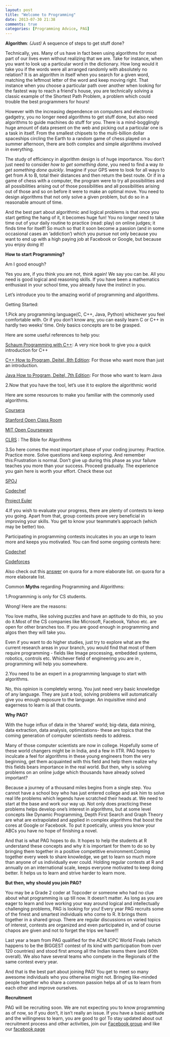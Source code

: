 ```yaml
---
layout: post
title: "Welcome to Programming"
date: 2013-07-30 21:38
comments: true
categories: [Programming Advice, PAG]
---
```


**Algorithm**: *(Just)* A sequence of steps to get stuff done?

Technically, yes. Many of us have in fact been using algorithms for most part of our lives even without realizing that we are. Take for instance, when you want to look up a particular word in the dictionary. How long would it take you if the words were all arranged randomly with absolutely no relation? It is an algorithm in itself when you search for a given word, matching the leftmost letter of the word and keep moving right. That instance when you choose a particular path over another when looking for the fastest way to reach a friend's house, you are technically solving a classic example of the Shortest Path Problem, a problem which could trouble the best programmers for hours!

However with the increasing dependence on computers and electronic gadgetry, you no longer need algorithms to get stuff done, but also need algorithms to guide machines do stuff for you. There is a mind-bogglingly huge amount of data present on the web and picking out a particular one is a task in itself. From the smallest chipsets to the multi-billion dollar spaceships circling the Earth to a random game of chess played on a summer afternoon, there are both complex and simple algorithms involved in everything.  

The study of efficiency in algorithm design is of huge importance. You don’t just need to consider *how to get something done*, you need to find a way *to get something done quickly*. Imagine if your GPS were to look for all ways to get from A to B, total their distances and then return the best route. Or if in a game of chess with a computer, the program were to try all possibilities and all possibilities arising out of those possibilities and all possibilities arising out of those and so on before it were to make an optimal move. You need to design algorithms that not only solve a given problem, but do so in a reasonable amount of time.

And the best part about algorithmic and logical problems is that once you start getting the hang of it, it becomes huge fun! You no longer need to take time out of your daily routine to practice (read: play) on online judges; it finds time for itself! So much so that it soon become a passion (and in some occasional cases an ‘addiction’) which you pursue not only because you want to end up with a high paying job at Facebook or Google, but because you enjoy doing it! 

**How to start Programming?**

Am I good enough?

Yes you are, if you think you are not, think again! We say you can be. All you need is good logical and reasoning skills. If you have been a mathematics enthusiast in your school time, you already have the instinct in you.

Let’s introduce you to the amazing world of programming and algorithms.

Getting Started:

1.Pick any programming language(C, C++, Java, Python) whichever you feel 
comfortable with. Or if you don’t know any, you can easily learn C or C++ in hardly two weeks’ time. Only basics concepts are to be grasped.

Here are some useful references to help you:

[Schaum Programming with C++](https://www.facebook.com/groups/sdspag/549286215108068/): A very nice book to give you a quick introduction for C++

[C++ How to Program, Deitel, 8th Edition](https://dl.dropboxusercontent.com/u/56860240/C%2B%2B%20How%20to%20Program%2C%208th%20Edition.pdf): For those who want more than just an introduction.

[Java How to Program, Deitel, 7th Edition](http://ge.tt/9iw7sKn/v/0?c): For those who want to learn Java

2.Now that you have the tool, let’s use it to explore the algorithmic world

Here are some resources to make you familiar with the commonly used algorithms.

[Coursera](https://www.coursera.org/course/algo)

[Stanford Open Class Room](http://openclassroom.stanford.edu/MainFolder/CoursePage.php?course=IntroToAlgorithms)

[MIT Open Courseware](http://ocw.mit.edu/courses/electrical-engineering-and-computer-science/6-046j-introduction-to-algorithms-sma-5503-fall-2005/index.htm)

[CLRS](https://www.facebook.com/groups/sdspag/files/) : The Bible for Algorithms


3.So here comes the most important phase of your coding journey. Practice. Practice more. Solve questions and keep exploring. And remember this:Frustration is normal. Don’t give up during this phase as your failure teaches you more than your success. Proceed gradually. The experience you gain here is worth your effort. Check these out

[SPOJ](http://www.spoj.com/)

[Codechef](http://www.codechef.com/)

[Project Euler](http://projecteuler.net/about)



4.If you wish to evaluate your progress, there are plenty of contests to keep you going. Apart from that, group contests prove very beneficial in improving your skills. You get to know your teammate’s approach (which may be better) too. 

Participating in programming contests inculcates in you an urge to learn more and keeps you motivated.  You can find some ongoing contests here:

[Codechef](http://www.codechef.com/)

[Codeforces](http://codeforces.com/)

 Also check out this [answer](http://www.quora.com/What-are-the-best-websites-a-programmer-should-visit/answer/Ashish-Gaur) on quora for a more elaborate list. on quora for a more elaborate list.

Common **Myths** regarding Programming and Algorithms:

1.Programming is only for CS students.

Wrong! Here are the reasons:

You love maths, like solving puzzles and have an aptitude to do this, so you do it.Most of the CS companies like Microsoft, Facebook, Yahoo etc. are open for other branches too. If you are good enough in programming and algos then they will take you.

Even if you want to do higher studies, just try to explore what are the current research areas in your branch, you would find that most of them require programming - fields like Image processing, embedded systems, robotics, controls etc. Whichever field of engineering you are in , programming will help you somewhere.

2.You need to be an expert in a programming language to start with algorithms.

No, this opinion is completely wrong. You just need very basic knowledge of 
any language. They are just a tool, solving problems will automatically give you enough exposure to the language. An inquisitive mind and eagerness to learn is all that counts.


**Why PAG?**

With the huge influx of data in the ‘shared’ world; big-data, data mining, data extraction, data analysis, optimizations- these are topics that the coming generation of computer scientists needs to address. 

Many of those computer scientists are now in college. Hopefully some of these world changers might be in India, and a few in IITR. PAG hopes to inculcate a feel for algorithms in these young engineers from the very beginning, get them acquainted with this field and help them realize why this fields bears importance in the real world. But then, why is solving problems on an online judge which thousands have already solved important?

Because a journey of a thousand miles begins from a single step. You cannot have a school boy who has just entered college and ask him to solve real life problems which legends have scratched their heads at. We need to start at the base and work our way up. Not only does practicing these problems helps develop one’s interest in algorithms, but at some level concepts like Dynamic Programming, Depth First Search and Graph Theory are what are extrapolated and applied in complex algorithms that boost the cores at Google or Facebook. To put it poetically, unless you know your ABCs you have no hope of finishing a novel. 

And that is what PAG hopes to do. It hopes to help the students at R understand these concepts and why it is important for them to do so by bringing them together in a positive competitive environment.Coming together every week to share knowledge, we get to learn so much more than anyone of us individually ever could. Holding regular contests at R and annually on an international scale, keeps everyone motivated to keep doing better. It helps us to learn and strive harder to learn more. 

**But then, why should you join PAG?**

You may be a Grade 2 coder at Topcoder or someone who had no clue about what programming is up till now. It doesn’t matter. As long as you are eager to learn and love working your way around logical and intellectually challenging problems, PAG is looking for you! Every year PAG recruits some of the finest and smartest individuals who come to R. It brings them together in a shared group. There are regular discussions on varied topics of interest, contests are organized and even participated in, and of 
course chapos are given and not to forget the trips we have!!! 

Last year a team from PAG qualified for the ACM ICPC World Finals (which happens to be the BIGGEST contest of its kind with participation from over 120 countries) and stood first among all the Indian teams there (and 60th
 overall). We also have several teams who compete in the Regionals of the same contest every year. 

And that is the best part about joining PAG! You get to meet so many awesome individuals who you otherwise might not. Bringing like-minded people together who share a common passion helps all of us to learn from each other and improve ourselves. 

**Recruitment**

PAG will be recruiting soon. We are not expecting you to know programming as of now, so if you don’t, it isn’t really an issue. If you have a basic aptitude and the willingness to learn, you are good to go! To stay updated about out recruitment process and other activities, join our [Facebook group](https://www.facebook.com/groups/sdspag/) and like our [facebook page](https://www.facebook.com/sdspag)